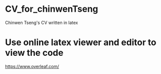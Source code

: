 # CV_for_chinwenTseng
Chinwen Tseng's CV written in latex

# Use online latex viewer and editor to view the code
https://www.overleaf.com/
